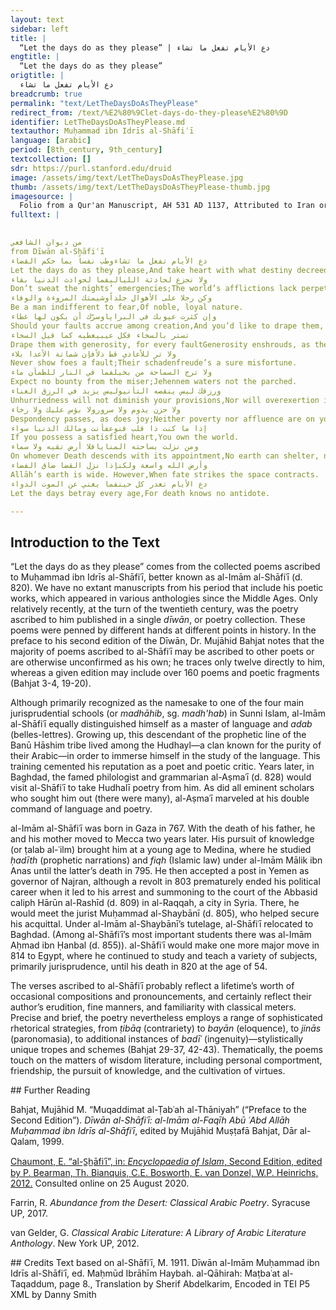 ```yaml
---
layout: text
sidebar: left
title: |
  “Let the days do as they please” | دع الأيام تفعل ما تشاء
engtitle: |
  “Let the days do as they please”
origtitle: |
  دع الأيام تفعل ما تشاء
breadcrumb: true
permalink: "text/LetTheDaysDoAsTheyPlease"
redirect_from: /text/%E2%80%9Clet-days-do-they-please%E2%80%9D
identifier: LetTheDaysDoAsTheyPlease.md
textauthor: Muḥammad ibn Idrīs al-Shāfiʿī
language: [arabic]
period: [8th_century, 9th_century]
textcollection: []
sdr: https://purl.stanford.edu/druid 
image: /assets/img/text/LetTheDaysDoAsTheyPlease.jpg
thumb: /assets/img/text/LetTheDaysDoAsTheyPlease-thumb.jpg
imagesource: |
  Folio from a Qur'an Manuscript, AH 531 AD 1137, Attributed to Iran or Iraq, Ink, gold, and watercolor on paper. Metropolitan Museum of Art, Purchase, Friends of Islamic Art Gifts, 1996, 1996.238.2 [Public Domain]
fulltext: |
  

من ديوان الشافعي
from Dīwān al-Shāfiʿī
دع الأيام تفعل ما تشاءوطب نفساً بما حكم القضاء
Let the days do as they please,And take heart with what destiny decreed.
ولا تجزع لحادثة اللياليفما لحوادث الدنيا بقاء
Don’t sweat the nights’ emergencies;The world’s afflictions lack perpetuity.
وكن رجلا على الأهوال جلداًوشيمتك المروءة والوفاء
Be a man indifferent to fear,Of noble, loyal nature.
وإن كثرت عيوبك في البراياوسرّك أن يكون لها غطاء
Should your faults accrue among creation,And you’d like to drape them,
تستر بالسخاء فكل عيبيغطيه كما قيل السخاء
Drape them with generosity, for every faultGenerosity enshrouds, as the saying goes.
ولا تر للأعادي قط ذلاًفإن شماتة الأعدا بلاء
Never show foes a fault;Their schadenfreude’s a sure misfortune.
ولا ترج السماحة من بخيلفما في النار للظمآن ماء
Expect no bounty from the miser;Jehennem waters not the parched.
ورزقك ليس ينقصه التأنيوليس يزيد في الرزق العناء
Unhurriedness will not diminish your provisions,Nor will overexertion increase them.
ولا حزن يدوم ولا سرورولا بؤس عليك ولا رخاء
Despondency passes, as does joy;Neither poverty nor affluence are on you.
إذا ما كنت ذا قلب قنوعفأنت ومالك الدنيا سواء
If you possess a satisfied heart,You own the world.
ومن نزلت بساحته المنايافلا أرض تقيه ولا سماء
On whomever Death descends with its appointment,No earth can shelter, no sky.
وأرض الله واسعة ولكنإذا نزل القضا ضاق الفضاء
Allāh’s earth is wide. However,When fate strikes the space contracts.
دع الأيام تغدر كل حينفما يغني عن الموت الدواء
Let the days betray every age,For death knows no antidote.

--- 
```

## Introduction to the Text 
<p>“Let the days do as they please” comes from the collected poems ascribed to Muḥammad ibn Idrīs al-Shāfiʿī, better known as al-Imām al-Shāfiʿī (d. 820). We have no extant manuscripts from his period that include his poetic works, which appeared in various anthologies since the Middle Ages. Only relatively recently, at the turn of the twentieth century, was the poetry ascribed to him published in a single <em>dīwān</em>, or poetry collection. These poems were penned by different hands at different points in history. In the preface to his second edition of the Dīwān, Dr. Mujāhid Bahjat notes that the majority of poems ascribed to al-Shāfiʿī may be ascribed to other poets or are otherwise unconfirmed as his own; he traces only twelve directly to him, whereas a given edition may include over 160 poems and poetic fragments (Bahjat 3-4, 19-20).</p> <p>Although primarily recognized as the namesake to one of the four main jurisprudential schools (or <em>madhāhib</em>, sg. <em>madh'hab</em>) in Sunni Islam, al-Imām al-Shāfiʿī equally distinguished himself as a master of language and <em>adab</em> (belles-lettres). Growing up, this descendant of the prophetic line of the Banū Hāshim tribe lived among the Hudhayl—a clan known for the purity of their Arabic—in order to immerse himself in the study of the language. This training cemented his reputation as a poet and poetic critic. Years later, in Baghdad, the famed philologist and grammarian al-Aṣmaʿī (d. 828) would visit al-Shāfiʿī to take Hudhalī poetry from him. As did all eminent scholars who sought him out (there were many), al-Aṣmaʿī marveled at his double command of language and poetry.</p> <p dir="ltr" id="docs-internal-guid-b4c686b3-7fff-80a6-e082-0faf1018b028">al-Imām al-Shāfiʿī was born in Gaza in 767. With the death of his father, he and his mother moved to Mecca two years later. His pursuit of knowledge (or ṭalab al-ʿilm) brought him at a young age to Medina, where he studied <em>ḥadīth</em> (prophetic narrations) and <em>fiqh</em> (Islamic law) under al-Imām Mālik ibn Anas until the latter’s death in 795. He then accepted a post in Yemen as governor of Najran, although a revolt in 803 prematurely ended his political career when it led to his arrest and summoning to the court of the Abbasid caliph Hārūn al-Rashīd (d. 809) in al-Raqqah, a city in Syria. There, he would meet the jurist Muḥammad al-Shaybānī (d. 805), who helped secure his acquittal. Under al-Imām al-Shaybānī’s tutelage, al-Shāfiʿī relocated to Baghdad. (Among al-Shāfiʿī’s most important students there was al-Imām Aḥmad ibn Ḥanbal (d. 855)). al-Shāfiʿī would make one more major move in 814 to Egypt, where he continued to study and teach a variety of subjects, primarily jurisprudence, until his death in 820 at the age of 54.</p> <p dir="ltr">The verses ascribed to al-Shāfiʿī probably reflect a lifetime’s worth of occasional compositions and pronouncements, and certainly reflect their author’s erudition, fine manners, and familiarity with classical meters. Precise and brief, the poetry nevertheless employs a range of sophisticated rhetorical strategies, from <em>ṭibāq</em> (contrariety) to <em>bayān</em> (eloquence), to <em>jinās</em> (paronomasia), to additional instances of <em>badīʿ</em> (ingenuity)—stylistically unique tropes and schemes (Bahjat 29-37, 42-43). Thematically, the poems touch on the matters of wisdom literature, including personal comportment, friendship, the pursuit of knowledge, and the cultivation of virtues.</p>
## Further Reading 
<p>Bahjat, Mujāhid M. “Muqaddimat al-Ṭabʿah al-Thāniyah” (“Preface to the Second Edition”). <em>Dīwān al-Shāfiʿī: al-Imām al-Faqīh Abū ʿAbd Allāh Muḥammad ibn Idrīs al-Shāfiʿī</em>, edited by Mujāhid Muṣṭafā Bahjat, Dār al-Qalam, 1999.</p> <p><a href="http://dx.doi.org/10.1163/1573-3912_islam_COM_1020">Chaumont, E. “al-S̲h̲āfiʿī”, in: <em>Encyclopaedia of Islam</em>, Second Edition, edited by P. Bearman, Th. Bianquis, C.E. Bosworth, E. van Donzel, W.P. Heinrichs, 2012.</a> Consulted online on 25 August 2020<http: dx.doi.org="">. </http:></p> <p><http: dx.doi.org="">Farrin, R. <em>Abundance from the Desert: Classical Arabic Poetry</em>. Syracuse UP, 2017.</http:></p> <p><http: dx.doi.org="">van Gelder, G.<em> Classical Arabic Literature: A Library of Arabic Literature Anthology</em>. New York UP, 2012.</http:></p>
## Credits
Text based on al-Shāfiʿī, M. 1911. Dīwān al-Imām Muḥammad ibn Idrīs al-Shāfiʿī, ed. Maḥmūd Ibrāhīm Haybah. al-Qāhirah: Maṭbaʿat al-Taqaddum, page 8., Translation by Sherif Abdelkarim, Encoded in TEI P5 XML by Danny Smith
